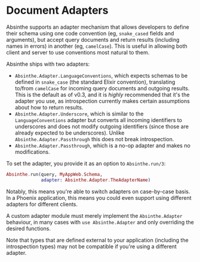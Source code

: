 # Document Adapters

Absinthe supports an adapter mechanism that allows developers to define their
schema using one code convention (eg, `snake_cased` fields and arguments), but
accept query documents and return results (including names in errors) in
another (eg, `camelCase`). This is useful in allowing both client and server to
use conventions most natural to them.

Absinthe ships with two adapters:

* `Absinthe.Adapter.LanguageConventions`, which expects schemas to be defined
  in `snake_case` (the standard Elixir convention), translating to/from `camelCase`
  for incoming query documents and outgoing results. This is the default as of v0.3,
  and it is _highly_ recommended that it's the adapter you use, as introspection
  currently makes certain assumptions about how to return results.
* `Absinthe.Adapter.Underscore`, which is similar to the `LanguageConventions`
  adapter but converts all incoming identifiers to underscores and does not
  modify outgoing identifiers (since those are already expected to be
  underscores). Unlike `Absinthe.Adapter.Passthrough` this does not break
  introspection.
* `Absinthe.Adapter.Passthrough`, which is a no-op adapter and makes no
  modifications.

To set the adapter, you provide it as an option to `Absinthe.run/3`:

```elixir
Absinthe.run(query, MyAppWeb.Schema,
             adapter: Absinthe.Adapter.TheAdapterName)
```

Notably, this means you're able to switch adapters on case-by-case basis.
In a Phoenix application, this means you could even support using different
adapters for different clients.

A custom adapter module must merely implement the `Absinthe.Adapter` behaviour,
in many cases with `use Absinthe.Adapter` and only overriding the desired
functions.

Note that types that are defined external to your application (including
the introspection types) may not be compatible if you're using a different
adapter.
